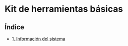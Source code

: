 # Kit de herramientas básicas

## Índice

- [1. Información del sistema](kitHerramientas/1Informacion_del_Sistema.md)
